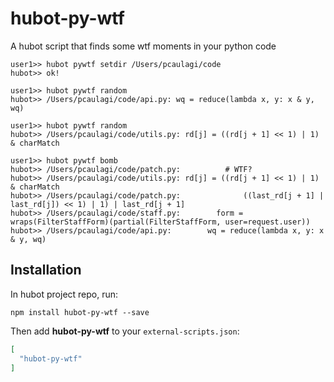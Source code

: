 # hubot-py-wtf

A hubot script that finds some wtf moments in your python code

```
user1>> hubot pywtf setdir /Users/pcaulagi/code
hubot>> ok!

user1>> hubot pywtf random
hubot>> /Users/pcaulagi/code/api.py: wq = reduce(lambda x, y: x & y, wq)

user1>> hubot pywtf random
hubot>> /Users/pcaulagi/code/utils.py: rd[j] = ((rd[j + 1] << 1) | 1) & charMatch

user1>> hubot pywtf bomb
hubot>> /Users/pcaulagi/code/patch.py:          # WTF?
hubot>> /Users/pcaulagi/code/utils.py: rd[j] = ((rd[j + 1] << 1) | 1) & charMatch
hubot>> /Users/pcaulagi/code/patch.py:              ((last_rd[j + 1] | last_rd[j]) << 1) | 1) | last_rd[j + 1]
hubot>> /Users/pcaulagi/code/staff.py:        form = wraps(FilterStaffForm)(partial(FilterStaffForm, user=request.user))
hubot>> /Users/pcaulagi/code/api.py:        wq = reduce(lambda x, y: x & y, wq)
```

## Installation

In hubot project repo, run:

`npm install hubot-py-wtf --save`

Then add **hubot-py-wtf** to your `external-scripts.json`:

```json
[
  "hubot-py-wtf"
]
```
